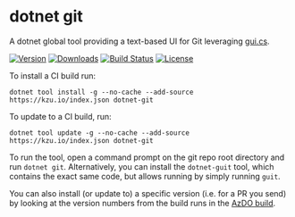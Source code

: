 # dotnet git

A dotnet global tool providing a text-based UI for Git leveraging [gui.cs](https://github.com/migueldeicaza/gui.cs).

[![Version](https://img.shields.io/nuget/vpre/dotnet-git.svg)](https://www.nuget.org/packages/dotnet-git)
[![Downloads](https://img.shields.io/nuget/dt/dotnet-git)](https://www.nuget.org/packages/dotnet-git)
[![Build Status](https://dev.azure.com/kzu/oss/_apis/build/status/dotnet-git?branchName=master)](http://build.azdo.io/kzu/oss/27)
[![License](https://img.shields.io/github/license/kzu/dotnet-git.svg)](LICENSE)


To install a CI build run:

```
dotnet tool install -g --no-cache --add-source https://kzu.io/index.json dotnet-git
```

To update to a CI build, run:

```
dotnet tool update -g --no-cache --add-source https://kzu.io/index.json dotnet-git
```

To run the tool, open a command prompt on the git repo root directory and run `dotnet git`. 
Alternatively, you can install the `dotnet-guit` tool, which contains the exact same code, but 
allows running by simply running `guit`.


You can also install (or update to) a specific version (i.e. for a PR you send) by looking at the version 
numbers from the build runs in the [AzDO build](http://build.azdo.io/kzu/oss/27).
